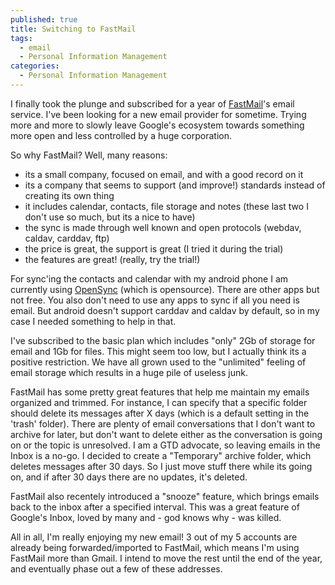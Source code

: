 ```yaml
---
published: true
title: Switching to FastMail
tags:
  - email
  - Personal Information Management
categories:
  - Personal Information Management
---
```

I finally took the plunge and subscribed for a year of [FastMail](https://www.fastmail.com)'s email service. I've been looking for a new email provider for sometime. Trying more and more to slowly leave Google's ecosystem towards something more open and less controlled by a huge corporation.

So why FastMail? Well, many reasons:
- its a small company, focused on email, and with a good record on it
- its a company that seems to support (and improve!) standards instead of creating its own thing
- it includes calendar, contacts, file storage and notes (these last two I don't use so much, but its a nice to have)
- the sync is made through well known and open protocols (webdav, caldav, carddav, ftp)
- the price is great, the support is great (I tried it during the trial)
- the features are great! (really, try the trial!)

For sync'ing the contacts and calendar with my android phone I am currently using [OpenSync](https://play.google.com/store/apps/details?id=com.deependhulla.opensync) (which is opensource). There are other apps but not free. You also don't need to use any apps to sync if all you need is email. But android doesn't support carddav and caldav by default, so in my case I needed something to help in that.

I've subscribed to the basic plan which includes "only" 2Gb of storage for email and 1Gb for files. This might seem too low, but I actually think its a positive restriction. We have all grown used to the "unlimited" feeling of email storage which results in a huge pile of useless junk.

FastMail has some pretty great features that help me maintain my emails organized and trimmed. For instance, I can specify that a specific folder should delete its messages after X days (which is a default setting in the 'trash' folder). 
There are plenty of email conversations that I don't want to archive for later, but don't want to delete either as the conversation is going on or the topic is unresolved. I am a GTD advocate, so leaving emails in the Inbox is a no-go.
I decided to create a "Temporary" archive folder, which deletes messages after 30 days. So I just move stuff there while its going on, and if after 30 days there are no updates, it's deleted.

FastMail also recentely introduced a "snooze" feature, which brings emails back to the inbox after a specified interval. This was a great feature of Google's Inbox, loved by many and - god knows why - was killed.

All in all, I'm really enjoying my new email! 3 out of my 5 accounts are already being forwarded/imported to FastMail, which means I'm using FastMail more than Gmail. I intend to move the rest until the end of the year, and eventually phase out a few of these addresses.
